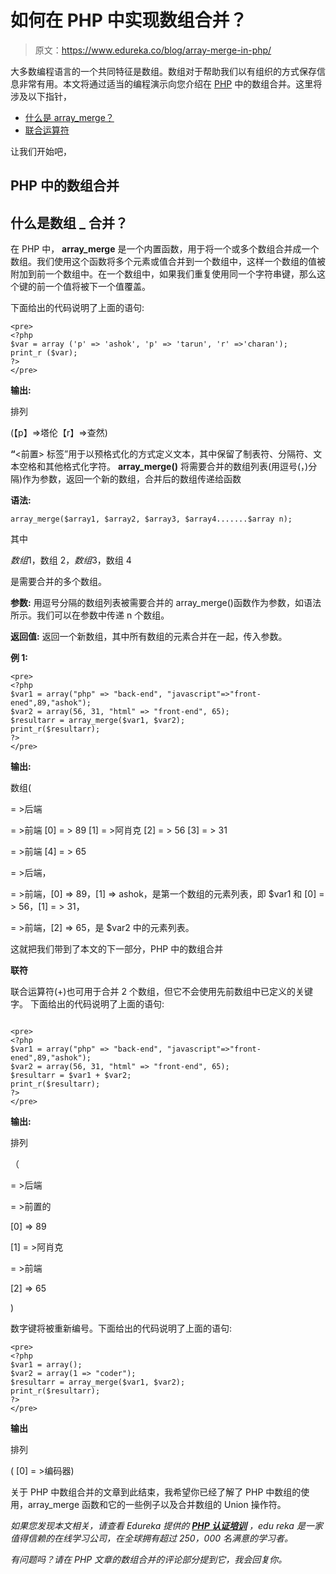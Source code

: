 # 如何在 PHP 中实现数组合并？

> 原文：<https://www.edureka.co/blog/array-merge-in-php/>

大多数编程语言的一个共同特征是数组。数组对于帮助我们以有组织的方式保存信息非常有用。本文将通过适当的编程演示向您介绍在 [PHP](https://www.edureka.co/blog/php-tutorial-for-beginners/) 中的数组合并。这里将涉及以下指针，

*   [什么是 array_merge？](#WhatIsarraymerge?)
*   [联合运算符](#UnionOperator)

让我们开始吧，

## **PHP 中的数组合并**

## **什么是数组 _ 合并？**

在 PHP 中， **array_merge** 是一个内置函数，用于将一个或多个数组合并成一个数组。我们使用这个函数将多个元素或值合并到一个数组中，这样一个数组的值被附加到前一个数组中。在一个数组中，如果我们重复使用同一个字符串键，那么这个键的前一个值将被下一个值覆盖。

下面给出的代码说明了上面的语句:

```
<pre>
<?php
$var = array ('p' => 'ashok', 'p' => 'tarun', 'r' =>'charan');
print_r ($var);
?>
</pre>

```

**输出:**

排列

(【p】=>塔伦【r】=>查然)

**“**<前置> 标签”用于以预格式化的方式定义文本，其中保留了制表符、分隔符、文本空格和其他格式化字符。 **array_merge()** 将需要合并的数组列表(用逗号(，)分隔)作为参数，返回一个新的数组，合并后的数组传递给函数

**语法:**

```
array_merge($array1, $array2, $array3, $array4.......$array n);
```

其中

$数组 1，$数组 2，$数组 3，$数组 4

是需要合并的多个数组。

**参数:** 用逗号分隔的数组列表被需要合并的 array_merge()函数作为参数，如语法所示。我们可以在参数中传递 n 个数组。

**返回值:** 返回一个新数组，其中所有数组的元素合并在一起，传入参数。

**例 1:**

```
<pre>
<?php
$var1 = array("php" => "back-end", "javascript"=>"front-ened",89,"ashok");
$var2 = array(56, 31, "html" => "front-end", 65);
$resultarr = array_merge($var1, $var2);
print_r($resultarr);
?>
</pre>

```

**输出:**

数组(

= >后端

= >前端 [0] = > 89 [1] = >阿肖克 [2] = > 56 [3] = > 31

= >前端 [4] = > 65

= >后端，

= >前端，[0] => 89，[1] => ashok，是第一个数组的元素列表，即 $var1 和 [0] = > 56，[1] = > 31，

= >前端，[2] => 65，是 $var2 中的元素列表。

这就把我们带到了本文的下一部分，PHP 中的数组合并

**联符**

联合运算符(+)也可用于合并 2 个数组，但它不会使用先前数组中已定义的关键字。 下面给出的代码说明了上面的语句:

```

<pre>
<?php
$var1 = array("php" => "back-end", "javascript"=>"front-ened",89,"ashok");
$var2 = array(56, 31, "html" => "front-end", 65);
$resultarr = $var1 + $var2;
print_r($resultarr);
?>
</pre>

```

**输出:**

排列

（

= >后端

= >前置的

[0] => 89

[1] = >阿肖克

= >前端

[2] => 65

)

数字键将被重新编号。下面给出的代码说明了上面的语句:

```
<pre>
<?php
$var1 = array();
$var2 = array(1 => "coder");
$resultarr = array_merge($var1, $var2);
print_r($resultarr);
?>
</pre>

```

**输出**

排列

( [0] = >编码器)

关于 PHP 中数组合并的文章到此结束，我希望你已经了解了 PHP 中数组的使用，array_merge 函数和它的一些例子以及合并数组的 Union 操作符。

*如果您发现本文相关，请查看 Edureka 提供的* *[**PHP 认证培训**](https://www.edureka.co/php-mysql-self-paced) ，edu reka 是一家值得信赖的在线学习公司，在全球拥有超过 250，000 名满意的学习者。*

*有问题吗？请在 PHP 文章的数组合并的评论部分提到它，我会回复你。*